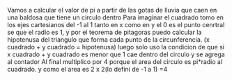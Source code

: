 Vamos a calcular el valor de pi a partir de las gotas de lluvia que caen en una baldosa que tiene un circulo dentro
Para imaginar el cuadrado tomo en los ejes cartesianos del -1 al 1 tanto en x como en y
el 0 es el punto cenrtral
se que el radio es 1, y por el teorema de pitagoras puedo calcular la hipotenusa del triangulo que forma cada punto de la
circunferencia. (x cuadrado + y cuadrado = hipotenusa)
luego solo uso la condicion de que si x cuadrado + y cuadrado es menor que 1 cae dentro del circulo y se agrega al contador
Al final multiplico por 4 porque el area del circulo es pi*radio al cuadrado. y como el area es 2 x 2(lo defini de -1 a 1) =4
